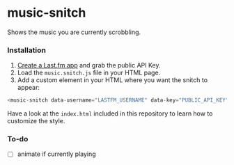 music-snitch
==============

Shows the music you are currently scrobbling.

### Installation

1. [Create a Last.fm app](http://www.last.fm/api/account/create) and grab the public API Key.
2. Load the `music.snitch.js` file in your HTML page.
3. Add a custom element in your HTML where you want the snitch to appear:

```javascript
<music-snitch data-username="LASTFM_USERNAME" data-key="PUBLIC_API_KEY"></music-snitch>
```

Have a look at the `index.html` included in this repository to learn how to customize the style.

### To-do
- [ ] animate if currently playing